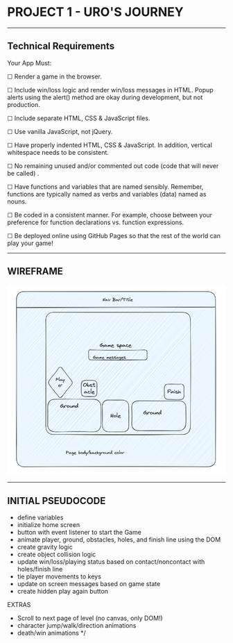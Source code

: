  # PROJECT 1 - URO'S JOURNEY
 ---

## Technical Requirements
Your App Must:

☐ Render a game in the browser.

☐ Include win/loss logic and render win/loss messages in HTML. Popup alerts using the alert() method are okay during development, but not production.

☐ Include separate HTML, CSS & JavaScript files.

☐ Use vanilla JavaScript, not jQuery.

☐ Have properly indented HTML, CSS & JavaScript. In addition, vertical whitespace needs to be consistent.

☐ No remaining unused and/or commented out code (code that will never be called) .

☐ Have functions and variables that are named sensibly. Remember, functions are typically named as verbs and variables (data) named as nouns.

☐ Be coded in a consistent manner. For example, choose between your preference for function declarations vs. function expressions.

☐ Be deployed online using GitHub Pages so that the rest of the world can play your game!

---

## WIREFRAME

![Image](./Wireframe.png)

---

## INITIAL PSEUDOCODE

- define variables
- initialize home screen
- button with event listener to start the Game
- animate player, ground, obstacles, holes, and finish line using the DOM
- create gravity logic
- create object collision logic
- update win/loss/playing status based on contact/noncontact with holes/finish line
- tie player movements to keys
- update on screen messages based on game state
- create hidden play again button

EXTRAS
- Scroll to next page of level (no canvas, only DOM!)
- character jump/walk/direction animations
- death/win animations */